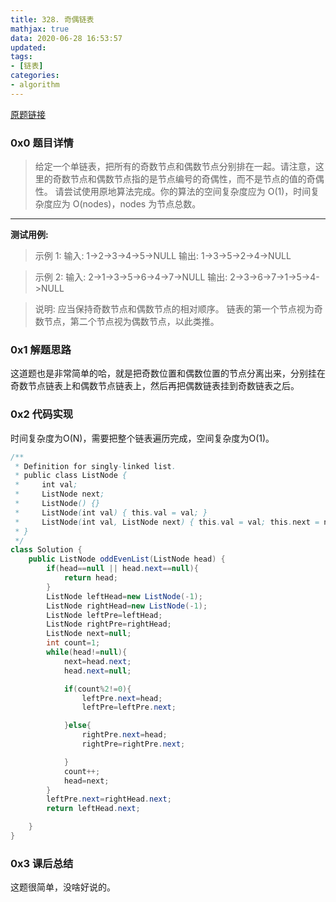 ```yaml
---
title: 328. 奇偶链表
mathjax: true
data: 2020-06-28 16:53:57
updated:
tags:
- [链表]
categories:
- algorithm
---
```

[原题链接](https://leetcode-cn.com/problems/odd-even-linked-list/)

### 0x0 题目详情

>给定一个单链表，把所有的奇数节点和偶数节点分别排在一起。请注意，这里的奇数节点和偶数节点指的是节点编号的奇偶性，而不是节点的值的奇偶性。
请尝试使用原地算法完成。你的算法的空间复杂度应为 O(1)，时间复杂度应为 O(nodes)，nodes 为节点总数。

---

**测试用例:**

>示例 1:
输入: 1->2->3->4->5->NULL
输出: 1->3->5->2->4->NULL

>示例 2:
输入: 2->1->3->5->6->4->7->NULL
输出: 2->3->6->7->1->5->4->NULL

>说明:
应当保持奇数节点和偶数节点的相对顺序。
链表的第一个节点视为奇数节点，第二个节点视为偶数节点，以此类推。

### 0x1 解题思路

这道题也是非常简单的哈，就是把奇数位置和偶数位置的节点分离出来，分别挂在奇数节点链表上和偶数节点链表上，然后再把偶数链表挂到奇数链表之后。

### 0x2 代码实现

时间复杂度为O(N)，需要把整个链表遍历完成，空间复杂度为O(1)。

``` java
/**
 * Definition for singly-linked list.
 * public class ListNode {
 *     int val;
 *     ListNode next;
 *     ListNode() {}
 *     ListNode(int val) { this.val = val; }
 *     ListNode(int val, ListNode next) { this.val = val; this.next = next; }
 * }
 */
class Solution {
    public ListNode oddEvenList(ListNode head) {
        if(head==null || head.next==null){
            return head;
        }
        ListNode leftHead=new ListNode(-1);
        ListNode rightHead=new ListNode(-1);
        ListNode leftPre=leftHead;
        ListNode rightPre=rightHead;
        ListNode next=null;
        int count=1;
        while(head!=null){
            next=head.next;
            head.next=null;

            if(count%2!=0){
                leftPre.next=head;
                leftPre=leftPre.next;

            }else{
                rightPre.next=head;
                rightPre=rightPre.next;

            }
            count++;
            head=next;
        }
        leftPre.next=rightHead.next;
        return leftHead.next;

    }
}
```

### 0x3 课后总结

这题很简单，没啥好说的。
